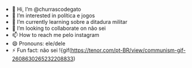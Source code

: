 - 👋 Hi, I’m @churrascodegato
- 👀 I’m interested in política e jogos
- 🌱 I’m currently learning sobre a ditadura militar
- 💞️ I’m looking to collaborate on não sei
- 📫 How to reach me pelo instagram
- 😄 Pronouns: ele/dele
- ⚡ Fun fact: não sei
!{gif(https://tenor.com/pt-BR/view/communism-gif-2608630265232208833)
<!---
churrascodegato/churrascodegato is a ✨ special ✨ repository because its `README.md` (this file) appears on your GitHub profile.
You can click the Preview link to take a look at your changes.
--->
